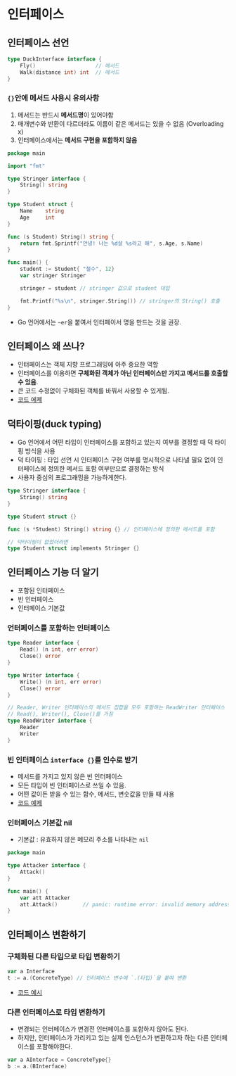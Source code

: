 # 인터페이스

## 인터페이스 선언

```go
type DuckInterface interface {
    Fly()                   // 메서드
    Walk(distance int) int  // 메서드
}
```

### `{}`안에 메서드 사용시 유의사항

1. 메서드는 반드시 **메서드명**이 있어야함
2. 매개변수와 반환이 다르더라도 이름이 같은 메서드는 있을 수 없음 (Overloading x)
3. 인터페이스에서는 **메서드 구현을 포함하지 않음**

```go
package main

import "fmt"

type Stringer interface {
    String() string
}

type Student struct {
    Name    string
    Age     int
}

func (s Student) String() string {
    return fmt.Sprintf("안녕! 나는 %d살 %s라고 해", s.Age, s.Name)
}

func main() {
    student := Student{ "철수", 12}
    var stringer Stringer

    stringer = student // stringer 값으로 student 대입

    fmt.Printf("%s\n", stringer.String()) // stringer의 String() 호출
}
```

- Go 언어에서는 `~er`을 붙여서 인터페이서 명을 만드는 것을 권장.

## 인터페이스 왜 쓰나?

- 인터페이스는 객체 지향 프로그래밍에 아주 중요한 역할
- 인터페이스를 이용하면 **구체화된 객체가 아닌 인터페이스만 가지고 메서드를 호출할 수 있음**.
- 큰 코드 수정없이 구체화된 객체를 바꿔서 사용할 수 있게됨.
- [코드 에제](./why_use_interface/main.go)

## 덕타이핑(duck typing)

- Go 언어에서 어떤 타입이 인터페이스를 포함하고 있는지 여부를 결정할 때 덕 타이핑 방식을 사용
- 덕 타이핑 : 타입 선언 시 인터페이스 구현 여부를 명시적으로 나타낼 필요 없이 인터페이스에 정의한 메서드 포함 여부만으로 결정하는 방식
- 사용자 중심의 프로그래밍을 가능하게한다.

```go
type Stringer interface {
    String() string
}

type Student struct {}

func (s *Student) String() string {} // 인터페이스에 정의한 메서드를 포함

// 덕타이핑이 없었더라면
type Student struct implements Stringer {}
```

## 인터페이스 기능 더 알기

- 포함된 인터페이스
- 빈 인터페이스
- 인터페이스 기본값

### 언터페이스를 포함하는 인터페이스

```go
type Reader interface {
    Read() (n int, err error)
    Close() error
}

type Writer interface {
    Write() (n int, err error)
    Close() error
}

// Reader, Writer 인터페이스의 메서드 집합을 모두 포함하는 ReadWriter 인터페이스
// Read(), Writer(), Close()를 가짐
type ReadWriter interface {
    Reader
    Writer
}
```

### 빈 인터페이스 `interface {}`를 인수로 받기

- 메서드를 가지고 있지 않은 빈 인터페이스
- 모든 타입이 빈 인터페이스로 쓰일 수 있음.
- 어떤 값이든 받을 수 있는 함수, 메서드, 변숫값을 만들 때 사용
- [코드 예제](./empty_interface/main.go)

### 인터페이스 기본값 nil

- 기본값 : 유효하지 않은 메모리 주소를 나타내는 `nil`

```go
package main

type Attacker interface {
    Attack()
}

func main() {
    var att Attacker
    att.Attack()        // panic: runtime error: invalid memory address or nil pointer dereference
}
```

## 인터페이스 변환하기

### 구체화된 다른 타입으로 타입 변환하기

```go
var a Interface
t := a.(ConcreteType) // 인터페이스 변수에 `.(타입)`을 붙여 변환
```

- [코드 예시](./convert_interface/main.go)

### 다른 인터페이스로 타입 변환하기

- 변경되는 인터페이스가 변경전 인터페이스를 포함하지 않아도 된다.
- 하지만, 인터페이스가 가리키고 있는 실제 인스턴스가 변환하고자 하는 다른 인터페이스를 포함해야한다.

```go
var a AInterface = ConcreteType{}
b := a.(BInterface)
```

